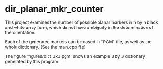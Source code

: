 # dir_planar_mkr_counter
This project examines the number of possible planar markers in n by n black and white array form, which do not have ambiguity in the determination of the orientation.

Each of the generated markers can be cased in "PGM" file, as well as the whole dictionary.  (See the main.cpp file)

The figure 'figures/dict_3x3.pgm' shows an example 3 by 3 dictionary generated by this program.

